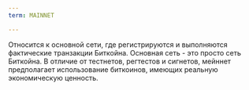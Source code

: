 ```yaml
---
term: MAINNET

---
```

Относится к основной сети, где регистрируются и выполняются фактические транзакции Биткойна. Основная сеть - это просто сеть Биткойна. В отличие от тестнетов, регтестов и сигнетов, мейннет предполагает использование биткоинов, имеющих реальную экономическую ценность.